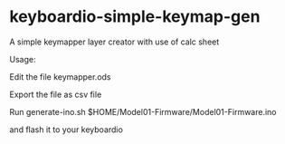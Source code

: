 # keyboardio-simple-keymap-gen
A  simple keymapper layer creator with use of calc sheet

Usage:

Edit the file keymapper.ods

Export the file as csv file

Run generate-ino.sh $HOME/Model01-Firmware/Model01-Firmware.ino

and flash it to your keyboardio

